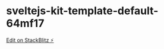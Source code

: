 # sveltejs-kit-template-default-64mf17

[Edit on StackBlitz ⚡️](https://stackblitz.com/edit/sveltejs-kit-template-default-64mf17)